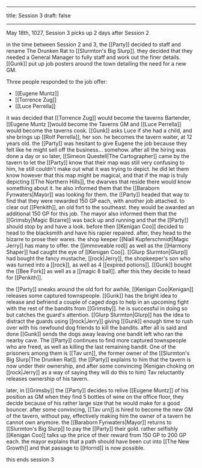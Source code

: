 
---
title: Session 3
draft: false

---

May 18th, 1027, Session 3 picks up 2 days after Session 2

in the time between Session 2 and 3, the [[Party]] decided to staff and rename The Drunken Rat to [[Slurmton's Big Slurp]]. they decided that they needed a General Manager to fully staff and work out the finer details. [[Gunk]] put up job posters around the town detailing the need for a new GM.

Three people responded to the job offer:

- [[Eugene Muntz]]
- [[Torrence Zug]]
- [[Luce Perrella]]

it was decided that [[Torrence Zug]] would become the taverns Bartender, [[Eugene Muntz ]]would become the Taverns GM and [[Luce Perrella]] would become the taverns cook. [[Gunk]] asks Luce if she had a child, and she brings up [[Rolf Perrella]], her son. he becomes the tavern waiter, at 12 years old. the [[Party]] was hesitant to give Eugene the job because they felt like he might sell off the business... somehow. after all the hiring was done a day or so later, [[Simeon Questell|The Cartographer]] came by the tavern to let the [[Party]] know that their map was still very confusing to him, he still couldn't make out what it was trying to depict. he did let them know however that this map might be magical, and that if the map is truly depicting [[The Northern Hills]], the dwarves that reside there would know something about it. he also informed them that the [[Baraborn Fynwaters|Mayor]] was looking for them. the [[Party]] headed that way to find that they were rewarded 150 GP each, with another job attached. to clear out [[Penkith]], an old fort to the southeast. they would be awarded an additional 150 GP for this job. The mayor also informed them that the [[Grimsby|Magic Bizarre]] was back up and running and that the [[Party]] should stop by and have a look. before then [[Kenigan Coo]] decided to head to the blacksmith and have his rapier repaired. after, they head to the bizarre to prose their wares. the shop keeper [[Niall Kupferschmidt|Magic Jerry]] has many to offer. the [[immoveable rod]] as well as the [[Harmony Shaper]] had caught the eye of [[Kenigan Coo]]. [[Glurp Slurmton|Glurp]] had bought the fancy mustache, [[rock|Jerry]], the shopkeeper's son who was turned into a [[rock]], as well as 4 [[expired potions]]. [[Gunk]] bought the [[Bee Fork]] as well as a [[magic 8 ball]]. after this they decide to head for [[Penkith]].

the [[Party]] sneaks around the old fort for awhile, [[Kenigan Coo|Kenigan]] releases some captured townspeople. [[Gunk]] has the bright idea to release and befriend a couple of caged dogs to help in an upcoming fight with the rest of the bandits from [[Grimsby]]. he is successful in doing so but catches the guard's attention. [[Glurp Slurmton|Glurp]] has the idea to distract the guards using [[rock|Jerry]] giving [[Gunk]] enough time to rush over with his newfound dog friends to kill the bandits. after all is said and done [[Gunk]] sends the dogs away leaving one bandit left who ran the nearby cave. The [[Party]] continues to find more captured townspeople who are freed, as well as killing the last remaining bandit. One of the prisoners among them is [[Tav urn]], the former owner of the [[Slurmton's Big Slurp|The Drunken Rat]]. the [[Party]] explains to him that the tavern is now under their ownership, and after some convincing (Kenigan choking on [[rock|Jerry]] as a way of saying they will do this to him) Tav reluctantly releases ownership of his tavern.

later, in [[Grimsby]] the [[Party]] decides to relive [[Eugene Muntz]] of his position as GM when they find 5 bottles of wine on the office floor, they decide because of his rather large size that he would make for a good bouncer. after some convincing, [[Tav urn]] is hired to become the new GM of the tavern, without pay, effectively making him the owner of a tavern he cannot own anymore. the [[Baraborn Fynwaters|Mayor]] returns to [[Slurmton's Big Slurp]] to pay the [[Party]] their gold. rather selfishly [[Kenigan Coo]] talks up the price of their reward from 150 GP to 200 GP each. the mayor explains that a path should have been cut into [[The New Growth]] and that passage to [[Horrid]] is now possible.

this ends session 3
